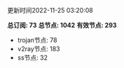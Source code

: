 更新时间2022-11-25 03:20:08

**总订阅: 73**
**总节点: 1042**
**有效节点: 293**
- trojan节点: 78
- v2ray节点: 183
- ss节点: 32
